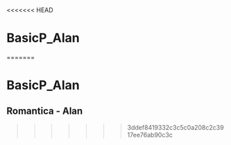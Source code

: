 <<<<<<< HEAD
# BasicP_Alan
=======
# BasicP_Alan
## Romantica - Alan
>>>>>>> 3ddef8419332c3c5c0a208c2c3917ee76ab90c3c
